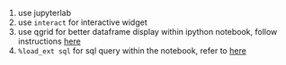 <!--
.. date: 2018-05-28 02:01:03 UTC
.. tags: meditation, private
.. category:
.. link:
.. description:
.. type: text
-->

1.  use jupyterlab
2.  use `interact` for interactive widget
3.  use qgrid for better dataframe display within ipython notebook,
    follow instructions
    [here](http://nbviewer.jupyter.org/github/quantopian/qgrid/blob/master/qgrid_demo.ipynb)
4.  `%load_ext sql` for sql query within the notebook, refer to
    [here](https://github.com/catherinedevlin/ipython-sql)
